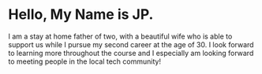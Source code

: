 # Hello, My Name is JP.

  I am a stay at home father of two, with a beautiful wife who is able to support us while I pursue my second career at the age of 30. I look forward to learning more throughout the course and I especially am looking forward to meeting people in the local tech community!
